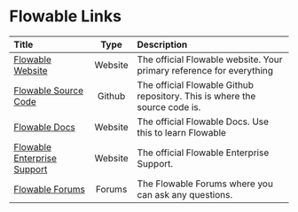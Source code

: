# Flowable Links

| Title | Type | Description |
| :------------ | :---------------:| :-----|
| [Flowable Website](http://www.flowable.org/) | Website | The official Flowable website. Your primary reference for everything |
| [Flowable Source Code](https://github.com/flowable/flowable-engine) | Github | The official Flowable Github repository. This is where the source code is.|
| [Flowable Docs ](http://www.flowable.org/documentation.html) | Website | The official Flowable Docs. Use this to learn Flowable |
| [Flowable Enterprise Support](https://www.edorasware.com/flowable-core/) | Website | The official Flowable Enterprise Support. |
| [Flowable Forums](https://forum.flowable.org/) | Forums | The Flowable Forums where you can ask any questions.|

